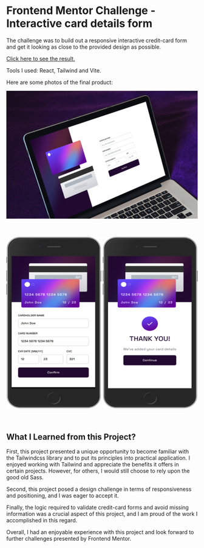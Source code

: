 # Frontend Mentor Challenge - Interactive card details form

The challenge was to build out a responsive interactive credit-card form and get it looking as close to the provided design as possible.

[Click here to see the result.](https://bnayakahalani.github.io/interactive-card-details-form-tailwind//)

Tools I used: React, Tailwind and Vite.

Here are some photos of the final product:

![Desktop-View](/src/assets/images/screenshots/4.png "Desktop-View")

<br>

<p align="center">
   <img src="./src/assets/images/screenshots/1.png" width="250px" height="450px" title="Article" /> 
   <img src="./src/assets/images/screenshots/2.png" width="250px" height="450px" title="Hamburger menu opened"/>
</p>
   <br/>

## What I Learned from this Project?

First, this project presented a unique opportunity to become familiar with the Tailwindcss library and to put its principles into practical application. I enjoyed working with Tailwind and appreciate the benefits it offers in certain projects. However, for others, I would still choose to rely upon the good old Sass.

Second, this project posed a design challenge in terms of responsiveness and positioning, and I was eager to accept it.

Finally, the logic required to validate credit-card forms and avoid missing information was a crucial aspect of this project, and I am proud of the work I accomplished in this regard.

Overall, I had an enjoyable experience with this project and look forward to further challenges presented by Frontend Mentor.
